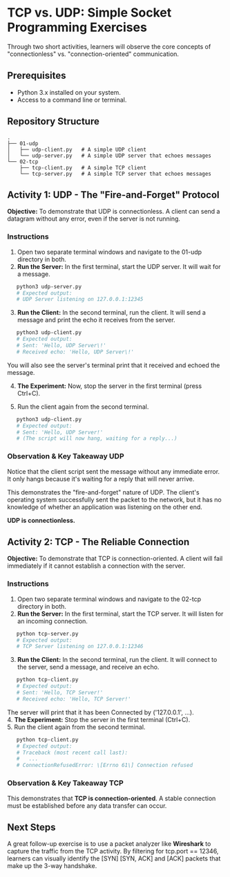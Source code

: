 # **TCP vs. UDP: Simple Socket Programming Exercises**

Through two short activities, learners will observe the core concepts of "connectionless" vs. "connection-oriented" communication.

## **Prerequisites**

* Python 3.x installed on your system.  
* Access to a command line or terminal.

## **Repository Structure**

```
.  
├── 01-udp  
│   ├── udp-client.py   # A simple UDP client  
│   └── udp-server.py   # A simple UDP server that echoes messages  
└── 02-tcp  
    ├── tcp-client.py   # A simple TCP client  
    └── tcp-server.py   # A simple TCP server that echoes messages
```

## **Activity 1: UDP - The "Fire-and-Forget" Protocol**

**Objective:** To demonstrate that UDP is connectionless. A client can send a datagram without any error, even if the server is not running.

### **Instructions**

1. Open two separate terminal windows and navigate to the 01-udp directory in both.  
2. **Run the Server:** In the first terminal, start the UDP server. It will wait for a message.

```bash
   python3 udp-server.py  
   # Expected output:  
   # UDP Server listening on 127.0.0.1:12345
```

3. **Run the Client:** In the second terminal, run the client. It will send a message and print the echo it receives from the server.

```bash
   python3 udp-client.py  
   # Expected output:  
   # Sent: 'Hello, UDP Server\!'  
   # Received echo: 'Hello, UDP Server\!'
```

   You will also see the server's terminal print that it received and echoed the message.

4. **The Experiment:** Now, stop the server in the first terminal (press Ctrl+C).  

5. Run the client again from the second terminal.

```bash
   python3 udp-client.py  
   # Expected output:  
   # Sent: 'Hello, UDP Server!'  
   # (The script will now hang, waiting for a reply...)
```

### **Observation & Key Takeaway UDP**

Notice that the client script sent the message without any immediate error. It only hangs because it's waiting for a reply that will never arrive.

This demonstrates the "fire-and-forget" nature of UDP. The client's operating system successfully sent the packet to the network, but it has no knowledge of whether an application was listening on the other end.

**UDP is connectionless.**

## **Activity 2: TCP - The Reliable Connection**

**Objective:** To demonstrate that TCP is connection-oriented. A client will fail immediately if it cannot establish a connection with the server.

### **Instructions**

1. Open two separate terminal windows and navigate to the 02-tcp directory in both.  
2. **Run the Server:** In the first terminal, start the TCP server. It will listen for an incoming connection.

```bash
   python tcp-server.py  
   # Expected output:  
   # TCP Server listening on 127.0.0.1:12346
```

3. **Run the Client:** In the second terminal, run the client. It will connect to the server, send a message, and receive an echo.

```bash
   python tcp-client.py  
   # Expected output:  
   # Sent: 'Hello, TCP Server!'  
   # Received echo: 'Hello, TCP Server!'
```

   The server will print that it has been Connected by ('127.0.0.1', ...).  
4. **The Experiment:** Stop the server in the first terminal (Ctrl+C).  
5. Run the client again from the second terminal.

```bash
   python tcp-client.py  
   # Expected output:  
   # Traceback (most recent call last):  
   #   ...  
   # ConnectionRefusedError: \[Errno 61\] Connection refused
```

### **Observation & Key Takeaway TCP**

This demonstrates that **TCP is connection-oriented**. A stable connection must be established before any data transfer can occur.

## **Next Steps**

A great follow-up exercise is to use a packet analyzer like **Wireshark** to capture the traffic from the TCP activity. By filtering for tcp.port \== 12346, learners can visually identify the \[SYN\] \[SYN, ACK\] and \[ACK\] packets that make up the 3-way handshake.
